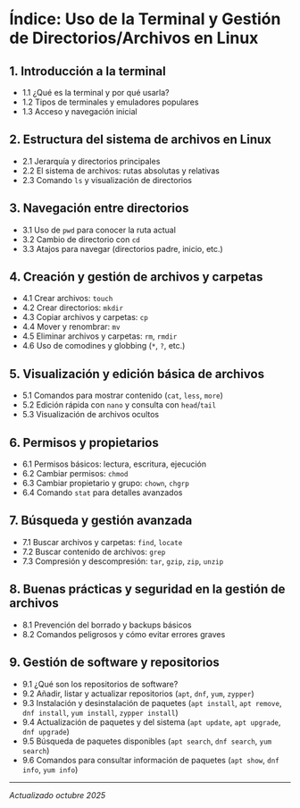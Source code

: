 # Índice: Uso de la Terminal y Gestión de Directorios/Archivos en Linux

## 1. Introducción a la terminal
- 1.1 ¿Qué es la terminal y por qué usarla?
- 1.2 Tipos de terminales y emuladores populares
- 1.3 Acceso y navegación inicial

## 2. Estructura del sistema de archivos en Linux
- 2.1 Jerarquía y directorios principales
- 2.2 El sistema de archivos: rutas absolutas y relativas
- 2.3 Comando `ls` y visualización de directorios

## 3. Navegación entre directorios
- 3.1 Uso de `pwd` para conocer la ruta actual
- 3.2 Cambio de directorio con `cd`
- 3.3 Atajos para navegar (directorios padre, inicio, etc.)

## 4. Creación y gestión de archivos y carpetas
- 4.1 Crear archivos: `touch`
- 4.2 Crear directorios: `mkdir`
- 4.3 Copiar archivos y carpetas: `cp`
- 4.4 Mover y renombrar: `mv`
- 4.5 Eliminar archivos y carpetas: `rm`, `rmdir`
- 4.6 Uso de comodines y globbing (`*`, `?`, etc.)

## 5. Visualización y edición básica de archivos
- 5.1 Comandos para mostrar contenido (`cat`, `less`, `more`)
- 5.2 Edición rápida con `nano` y consulta con `head`/`tail`
- 5.3 Visualización de archivos ocultos

## 6. Permisos y propietarios
- 6.1 Permisos básicos: lectura, escritura, ejecución
- 6.2 Cambiar permisos: `chmod`
- 6.3 Cambiar propietario y grupo: `chown`, `chgrp`
- 6.4 Comando `stat` para detalles avanzados

## 7. Búsqueda y gestión avanzada
- 7.1 Buscar archivos y carpetas: `find`, `locate`
- 7.2 Buscar contenido de archivos: `grep`
- 7.3 Compresión y descompresión: `tar`, `gzip`, `zip`, `unzip`

## 8. Buenas prácticas y seguridad en la gestión de archivos
- 8.1 Prevención del borrado y backups básicos
- 8.2 Comandos peligrosos y cómo evitar errores graves

## 9. Gestión de software y repositorios
- 9.1 ¿Qué son los repositorios de software?
- 9.2 Añadir, listar y actualizar repositorios (`apt`, `dnf`, `yum`, `zypper`)
- 9.3 Instalación y desinstalación de paquetes (`apt install`, `apt remove`, `dnf install`, `yum install`, `zypper install`)
- 9.4 Actualización de paquetes y del sistema (`apt update`, `apt upgrade`, `dnf upgrade`)
- 9.5 Búsqueda de paquetes disponibles (`apt search`, `dnf search`, `yum search`)
- 9.6 Comandos para consultar información de paquetes (`apt show`, `dnf info`, `yum info`)

---

*Actualizado octubre 2025*

